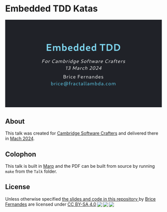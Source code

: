 # Embedded TDD Katas

[![Title slide of presentation](Talk/assets/title-slide.png)](Talk.pdf)


## About

This talk was created for [Cambridge Software Crafters](https://www.meetup.com/Cambridge-Software-Crafters/) and delivered there in 
[Mach 2024](https://www.meetup.com/cambridge-software-crafters/events/299178841/).


## Colophon

This talk is built in [Marp](https://marp.app/) and the PDF can be built from source by running
`make` from the `Talk` folder. 

## License

<p xmlns:cc="http://creativecommons.org/ns#" xmlns:dct="http://purl.org/dc/terms/">Unless otherwise specified <a property="dct:title" rel="cc:attributionURL" href="https://github.com/bricef/embedded-tdd-katas">the slides and code in this repository </a> by <a rel="cc:attributionURL dct:creator" property="cc:attributionName" href="https://fractallambda.com">Brice Fernandes</a> are licensed under <a href="http://creativecommons.org/licenses/by-sa/4.0/?ref=chooser-v1" target="_blank" rel="license noopener noreferrer" style="display:inline-block;">CC BY-SA 4.0<img style="height:22px!important;margin-left:3px;vertical-align:text-bottom;" src="https://mirrors.creativecommons.org/presskit/icons/cc.svg?ref=chooser-v1"><img style="height:22px!important;margin-left:3px;vertical-align:text-bottom;" src="https://mirrors.creativecommons.org/presskit/icons/by.svg?ref=chooser-v1"><img style="height:22px!important;margin-left:3px;vertical-align:text-bottom;" src="https://mirrors.creativecommons.org/presskit/icons/sa.svg?ref=chooser-v1"></a></p>

